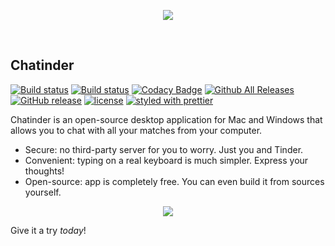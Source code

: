 <p align="center"><img src="https://wasd171.github.io/chatinder/assets/icons/icon-small.png"></p>
<p>&nbsp;</p>

## Chatinder
[![Build status](https://ci.appveyor.com/api/projects/status/v9c0o74hl6tdl08f/branch/master?svg=true)](https://ci.appveyor.com/project/wasd171/chatinder/branch/master)
[![Build status](https://circleci.com/gh/wasd171/chatinder/tree/master.svg?style=shield)](https://circleci.com/gh/wasd171/chatinder/tree/master)
[![Codacy Badge](https://api.codacy.com/project/badge/Grade/132991eb75fc4d0b9d8c68ad97dc24a7)](https://www.codacy.com/app/wasd171/chatinder?utm_source=github.com&amp;utm_medium=referral&amp;utm_content=wasd171/chatinder&amp;utm_campaign=Badge_Grade)
[![Github All Releases](https://img.shields.io/github/downloads/wasd171/chatinder/total.svg)]()
[![GitHub release](https://img.shields.io/github/release/wasd171/chatinder.svg)](https://github.com/wasd171/chatinder/releases/latest)
[![license](https://img.shields.io/github/license/wasd171/chatinder.svg)](https://github.com/wasd171/chatinder/blob/master/LICENSE.md)
[![styled with prettier](https://img.shields.io/badge/styled_with-prettier-ff69b4.svg)](https://github.com/prettier/prettier)

Chatinder is an open-source desktop application for Mac and Windows that allows you to chat with all your matches from your computer.

* Secure: no third-party server for you to worry. Just you and Tinder.
* Convenient: typing on a real keyboard is much simpler. Express your thoughts!
* Open-source: app is completely free. You can even build it from sources yourself.

<p align="center"><img src="https://wasd171.github.io/chatinder/assets/screenshot.png"></p>

Give it a try *today*!